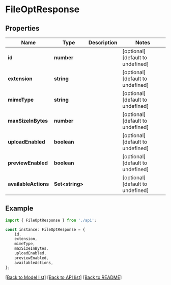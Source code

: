 # FileOptResponse


## Properties

Name | Type | Description | Notes
------------ | ------------- | ------------- | -------------
**id** | **number** |  | [optional] [default to undefined]
**extension** | **string** |  | [optional] [default to undefined]
**mimeType** | **string** |  | [optional] [default to undefined]
**maxSizeInBytes** | **number** |  | [optional] [default to undefined]
**uploadEnabled** | **boolean** |  | [optional] [default to undefined]
**previewEnabled** | **boolean** |  | [optional] [default to undefined]
**availableActions** | **Set&lt;string&gt;** |  | [optional] [default to undefined]

## Example

```typescript
import { FileOptResponse } from './api';

const instance: FileOptResponse = {
    id,
    extension,
    mimeType,
    maxSizeInBytes,
    uploadEnabled,
    previewEnabled,
    availableActions,
};
```

[[Back to Model list]](../README.md#documentation-for-models) [[Back to API list]](../README.md#documentation-for-api-endpoints) [[Back to README]](../README.md)
